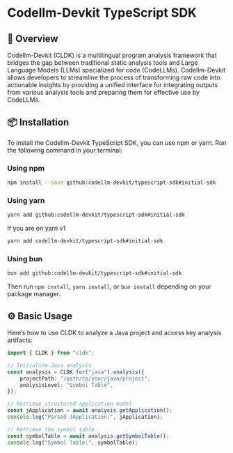 # Codellm-Devkit TypeScript SDK

## 🚀 Overview
Codellm-Devkit (CLDK) is a multilingual program analysis framework that bridges the gap between traditional static analysis tools and Large Language Models (LLMs) specialized for code (CodeLLMs). Codellm-Devkit allows developers to streamline the process of transforming raw code into actionable insights by providing a unified interface for integrating outputs from various analysis tools and preparing them for effective use by CodeLLMs.

## 📦 Installation

To install the Codellm-Devkit TypeScript SDK, you can use npm or yarn. Run the following command in your terminal:
   
### Using npm
```bash
npm install --save github:codellm-devkit/typescript-sdk#initial-sdk
```

### Using yarn
```bash
yarn add github:codellm-devkit/typescript-sdk#initial-sdk
```
If you are on yarn v1
```bash
yarn add codellm-devkit/typescript-sdk#initial-sdk
```

### Using bun 
```bash
bun add github:codellm-devkit/typescript-sdk#initial-sdk
```

Then run `npm install`, `yarn install`, or `bun install` depending on your package manager.

## ⚙️ Basic Usage

Here’s how to use CLDK to analyze a Java project and access key analysis artifacts:

```typescript
import { CLDK } from "cldk";

// Initialize Java analysis
const analysis = CLDK.for("java").analysis({
    projectPath: "/path/to/your/java/project",
    analysisLevel: "Symbol Table",
});

// Retrieve structured application model
const jApplication = await analysis.getApplication();
console.log("Parsed JApplication:", jApplication);

// Retrieve the symbol table
const symbolTable = await analysis.getSymbolTable();
console.log("Symbol Table:", symbolTable);
```
